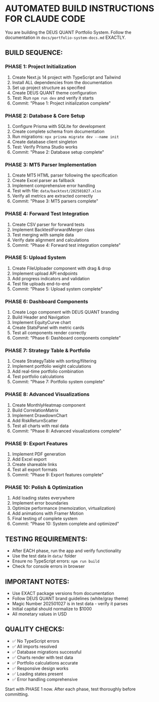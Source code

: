 # AUTOMATED BUILD INSTRUCTIONS FOR CLAUDE CODE

You are building the DEUS QUANT Portfolio System. Follow the documentation in `docs/portfolio-system-docs.md` EXACTLY.

## BUILD SEQUENCE:

### PHASE 1: Project Initialization
1. Create Next.js 14 project with TypeScript and Tailwind
2. Install ALL dependencies from the documentation
3. Set up project structure as specified
4. Create DEUS QUANT theme configuration
5. Test: Run `npm run dev` and verify it starts
6. Commit: "Phase 1: Project initialization complete"

### PHASE 2: Database & Core Setup  
1. Configure Prisma with SQLite for development
2. Create complete schema from documentation
3. Run migrations: `npx prisma migrate dev --name init`
4. Create database client singleton
5. Test: Verify Prisma Studio works
6. Commit: "Phase 2: Database setup complete"

### PHASE 3: MT5 Parser Implementation
1. Create MT5 HTML parser following the specification
2. Create Excel parser as fallback
3. Implement comprehensive error handling
4. Test with file: `data/backtest/202501027.xlsx`
5. Verify all metrics are extracted correctly
6. Commit: "Phase 3: MT5 parsers complete"

### PHASE 4: Forward Test Integration
1. Create CSV parser for forward tests
2. Implement BacktestForwardMerger class
3. Test merging with sample data
4. Verify date alignment and calculations
5. Commit: "Phase 4: Forward test integration complete"

### PHASE 5: Upload System
1. Create FileUploader component with drag & drop
2. Implement upload API endpoints
3. Add progress indicators and validation
4. Test file uploads end-to-end
5. Commit: "Phase 5: Upload system complete"

### PHASE 6: Dashboard Components
1. Create Logo component with DEUS QUANT branding
2. Build Header and Navigation
3. Implement EquityCurve chart
4. Create StatsPanel with metric cards
5. Test all components render correctly
6. Commit: "Phase 6: Dashboard components complete"

### PHASE 7: Strategy Table & Portfolio
1. Create StrategyTable with sorting/filtering
2. Implement portfolio weight calculations
3. Add real-time portfolio combination
4. Test portfolio calculations
5. Commit: "Phase 7: Portfolio system complete"

### PHASE 8: Advanced Visualizations
1. Create MonthlyHeatmap component
2. Build CorrelationMatrix
3. Implement DrawdownChart
4. Add RiskReturnScatter
5. Test all charts with real data
6. Commit: "Phase 8: Advanced visualizations complete"

### PHASE 9: Export Features
1. Implement PDF generation
2. Add Excel export
3. Create shareable links
4. Test all export formats
5. Commit: "Phase 9: Export features complete"

### PHASE 10: Polish & Optimization
1. Add loading states everywhere
2. Implement error boundaries
3. Optimize performance (memoization, virtualization)
4. Add animations with Framer Motion
5. Final testing of complete system
6. Commit: "Phase 10: System complete and optimized"

## TESTING REQUIREMENTS:
- After EACH phase, run the app and verify functionality
- Use the test data in `data/` folder
- Ensure no TypeScript errors: `npm run build`
- Check for console errors in browser

## IMPORTANT NOTES:
- Use EXACT package versions from documentation
- Follow DEUS QUANT brand guidelines (white/gray theme)
- Magic Number 202501027 is in test data - verify it parses
- Initial capital should normalize to $1000
- All monetary values in USD

## QUALITY CHECKS:
- ✅ No TypeScript errors
- ✅ All imports resolved
- ✅ Database migrations successful
- ✅ Charts render with test data
- ✅ Portfolio calculations accurate
- ✅ Responsive design works
- ✅ Loading states present
- ✅ Error handling comprehensive

Start with PHASE 1 now. After each phase, test thoroughly before committing.

